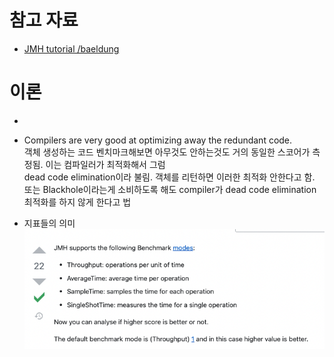 # 참고 자료
- [JMH tutorial /baeldung](https://www.baeldung.com/java-microbenchmark-harness)

# 이론
- 
- Compilers are very good at optimizing away the redundant code.<br/>
  객체 생성하는 코드 벤치마크해보면 아무것도 안하는것도 거의 동일한 스코어가 측정됨. 이는 컴파일러가 최적화해서 그럼<br/>
  dead code elimination이라 불림. 객체를 리턴하면 이러한 최적화 안한다고 함.<br/>
  또는 Blackhole이라는게 소비하도록 해도 compiler가 dead code elimination 최적화를 하지 않게 한다고 법


- 지표들의 의미
![](src/main/resources/static/지표들의_의미.png)